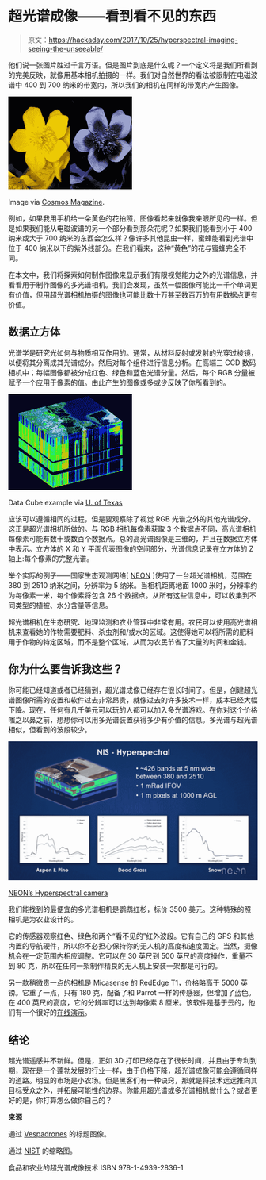 # 超光谱成像——看到看不见的东西

> 原文：<https://hackaday.com/2017/10/25/hyperspectral-imaging-seeing-the-unseeable/>

他们说一张图片胜过千言万语。但是图片到底是什么呢？一个定义将是我们所看到的完美反映，就像用基本相机拍摄的一样。我们对自然世界的看法被限制在电磁波谱中 400 到 700 纳米的带宽内，所以我们的相机在同样的带宽内产生图像。

![](img/cd41e9cdc152ac9f32ff978c1d13aa4f.png)

Image via [Cosmos Magazine](https://cosmosmagazine.com/biology/incredible-bizarre-spectrum-animal-colour-vision).

例如，如果我用手机给一朵黄色的花拍照，图像看起来就像我亲眼所见的一样。但是如果我们能从电磁波谱的另一个部分看到那朵花呢？如果我们能看到小于 400 纳米或大于 700 纳米的东西会怎么样？像许多其他昆虫一样，蜜蜂能看到光谱中位于 400 纳米以下的紫外线部分。在我们看来，这种“黄色”的花与蜜蜂完全不同。

在本文中，我们将探索如何制作图像来显示我们有限视觉能力之外的光谱信息，并看看用于制作图像的多光谱相机。我们会发现，虽然一幅图像可能比一千个单词更有价值，但用超光谱相机拍摄的图像也可能比数十万甚至数百万的有用数据点更有价值。

## 数据立方体

光谱学是研究光如何与物质相互作用的。通常，从材料反射或发射的光穿过棱镜，以便将其分离成其光谱成分。然后对每个组件进行信息分析。在高端三 CCD 数码相机中；每幅图像都被分成红色、绿色和蓝色光谱分量。然后，每个 RGB 分量被赋予一个应用于像素的值。由此产生的图像或多或少反映了你所看到的。

![](img/d9798112229772c82ae644b1464aa714.png)

Data Cube example via [U. of Texas](http://www.csr.utexas.edu/projects/rs/hrs/hyper.html)

应该可以遵循相同的过程，但是要观察除了视觉 RGB 光谱之外的其他光谱成分。这正是超光谱相机所做的。与 RGB 相机每像素获取 3 个数据点不同，高光谱相机每像素可能有数十或数百个数据点。总的高光谱图像是三维的，并且在数据立方体中表示。立方体的 X 和 Y 平面代表图像的空间部分，光谱信息记录在立方体的 Z 轴上:每个像素的完整光谱。

举个实际的例子——国家生态观测网络[ [NEON](http://www.neonscience.org/) ]使用了一台超光谱相机，范围在 380 到 2510 纳米之间，分辨率为 5 纳米。当相机距离地面 1000 米时，分辨率约为每像素一米，每个像素将包含 26 个数据点。从所有这些信息中，可以收集到不同类型的植被、水分含量等信息。

超光谱相机在生态研究、地理监测和农业管理中非常有用。农民可以使用高光谱相机来查看她的作物需要肥料、杀虫剂和/或水的区域。这使得她可以将所需的肥料用于作物的特定区域，而不是整个区域，从而为农民节省了大量的时间和金钱。

## 你为什么要告诉我这些？

你可能已经知道或者已经猜到，超光谱成像已经存在很长时间了。但是，创建超光谱图像所需的设置和软件过去非常昂贵，就像过去的许多技术一样，成本已经大幅下降。现在，任何有几千美元可以玩的人都可以加入多光谱游戏。在你对这个价格嗤之以鼻之前，想想你可以用多光谱装置获得多少有价值的信息。多光谱与超光谱相似，但看到的波段较少。

![](img/279cd93c2a28ddc249357b1ee5a42c4d.png)

[NEON’s Hyperspectral camera](https://www.youtube.com/watch?v=jaARDWeyNDE)

我们能找到的最便宜的多光谱相机是鹦鹉红杉，标价 3500 美元。这种特殊的照相机是为农业设计的。

它的传感器观察红色、绿色和两个“看不见的”红外波段。它有自己的 GPS 和其他内置的导航硬件，所以你不必担心保持你的无人机的高度和速度固定。当然，摄像机会在一定范围内相应调整。它可以在 30 英尺到 500 英尺的高度操作，重量不到 80 克，所以在任何一架制作精良的无人机上安装一架都是可行的。

另一款稍微贵一点的相机是 Micasense 的 RedEdge T1，价格略高于 5000 英镑。它重了一点，只有 180 克，配备了和 Parrot 一样的传感器，但增加了蓝色。在 400 英尺的高度，它的分辨率可以达到每像素 8 厘米。该软件是基于云的，他们有一个很好的[在线演示](https://atlas.micasense.com/app/map/mosaics/c0f9f579-aec2-4d34-aeac-bb431be9070c?token=iWIOVnN-2FYPqrIalT41QA)。

## 结论

超光谱遥感并不新鲜。但是，正如 3D 打印已经存在了很长时间，并且由于专利到期，现在是一个蓬勃发展的行业一样，由于价格下降，超光谱成像可能会遵循同样的道路。明显的市场是小农场。但是黑客们有一种诀窍，那就是将技术远远推向其目标受众之外，并拓展可能性的边界。你能用超光谱或多光谱相机做什么？或者更好的是，你打算怎么做你自己的？

**来源**

通过 [Vespadrones](http://vespadrones.com/2015/11/29/hyperspectral-imaging-and-the-latest-sensors-for-uav-applications/) 的标题图像。

通过 [NIST](https://www.nist.gov/image/hyperspectralcube4501png) 的缩略图。

食品和农业的超光谱成像技术 ISBN 978-1-4939-2836-1